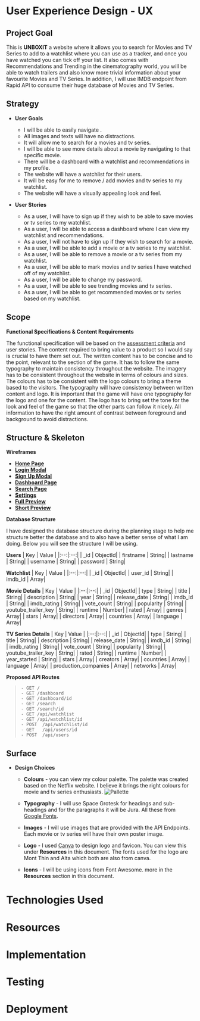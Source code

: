 # User Experience Design - UX

## Project Goal

This is **UNBOXIT** a website where it allows you to search for Movies and TV Series to add to a watchlist where you can use as a tracker, and once you have watched you can tick off your list. It also comes with Recommendations and Trending in the cinematography world, you will be able to watch trailers and also know more trivial information about your favourite Movies and TV Series. In addition, I will use IMDB endpoint from Rapid API to consume their huge database of Movies and TV Series. 

## Strategy

- **User Goals**

	- I will be able to easily navigate .
	- All images and texts will have no distractions.
	- It will allow me to search for a movies and tv series.
	- I will be able to see more details about a movie by navigating to that specific movie.
	- There will be a dashboard with a watchlist and recommendations in my profile.
	- The website will have a watchlist for their users.
	- It will be easy for me to remove / add movies and tv series to my watchlist.
	- The website will have a visually appealing look and feel.

- **User Stories**

	- As a user, I will have to sign up if they wish to be able to save movies or tv series to my watchlist.
	- As a user, I will be able to access a dashboard where I can view my watchlist and recommendations.
	- As a user, I will not have to sign up if they wish to search for a movie.
	- As a user, I will be able to add a movie or a tv series to my watchlist.
	- As a user, I will be able to remove a movie or a tv series from my watchlist.
	- As a user, I will be able to mark movies and tv series I have watched off of my watchlist.
	- As a user, I will be able to change my password.
	- As a user, I will be able to see trending movies and tv series.
	- As a user, I will be able to get recommended movies or tv series based on my watchlist.

## Scope

**Functional Specifications & Content Requirements**

The functional specification will be based on the [assessment criteria](https://drive.google.com/file/d/1GBoEwg5ODXp1Gg3oJJdXYpELdO7_s3MP/view?usp=sharing) and user stories. The content required to bring value to a product so I would say is crucial to have them set out. The written content has to be concise and to the point, relevant to the section of the game. It has to follow the same typography to maintain consistency throughout the website. The imagery has to be consistent throughout the website in terms of colours and sizes. The colours has to be consistent with the logo colours to bring a theme based to the visitors. The typography will have consistency between written content and logo. It is important that the game will have one typography for the logo and one for the content. The logo has to bring set the tone for the look and feel of the game so that the other parts can follow it nicely. All information to have the right amount of contrast between foreground and background to avoid distractions.

## Structure & Skeleton

**Wireframes**

- **[Home Page](https://github.com/tpsantos2120/unboxit/blob/main/wireframes/Home_Page.png)**
- **[Login Modal](https://github.com/tpsantos2120/unboxit/blob/main/wireframes/Login.png)**
- **[Sign Up Modal](https://github.com/tpsantos2120/unboxit/blob/main/wireframes/Sign_Up.png)**
- **[Dashboard Page](https://github.com/tpsantos2120/unboxit/blob/main/wireframes/Dashboard.png)**
- **[Search Page](https://en.wikipedia.org/wiki/Bootstrap_%28front-end_framework%29)**
- **[Settings](https://github.com/tpsantos2120/unboxit/blob/main/wireframes/Search.png)**
- **[Full Preview](https://github.com/tpsantos2120/unboxit/blob/main/wireframes/Movie_and_Series_Full_Preview.png)**
- **[Short Preview](https://github.com/tpsantos2120/unboxit/blob/main/wireframes/Movie_and_Series_Short_Preview.png)**

**Database Structure**

I have designed the database structure during the planning stage to help me structure better the database and to also have a better sense of what I am doing. Below you will see the structure I will be using.
 
 **Users**
| Key |  Value |
|:--:|:--:|
| _id |  ObjectId|
| firstname | String|
| lastname | String|
| username | String|
| password | String|

 **Watchlist**
| Key |  Value |
|:--:|:--:|
| _id |  ObjectId|
| user_id | String|
| imdb_id | Array|

 **Movie Details**
| Key |  Value |
|:--:|:--:|
| _id |  ObjectId|
| type | String|
| title | String|
| description | String|
| year | String|
| release_date | String|
| imdb_id | String|
| imdb_rating | String|
| vote_count | String|
| popularity | String|
| youtube_trailer_key | String|
| runtime | Number|
| rated | Array|
| genres | Array|
| stars | Array|
| directors | Array|
| countries | Array|
| language | Array|

 **TV Series Details**
| Key |  Value |
|:--:|:--:|
| _id |  ObjectId|
| type | String|
| title | String|
| description | String|
| release_date | String|
| imdb_id | String|
| imdb_rating | String|
| vote_count | String|
| popularity | String|
| youtube_trailer_key | String|
| rated | String|
| runtime | Number|
| year_started | String|
| stars | Array|
| creators | Array|
| countries | Array|
| language | Array|
| production_companies | Array|
| networks | Array|

**Proposed API Routes**

>     - GET	/
>     - GET	/dashboard
>     - GET	/dashboard/id
>     - GET	/search
>     - GET	/search/id
>     - GET	/api/watchlist
>     - GET	/api/watchlist/id
>     - POST  /api/watchlist/id
>     - GET   /api/users/id
>     - POST  /api/users

## Surface

-  **Design Choices**

	- **Colours** - you can view my colour palette. The palette was created based on the Netflix website. I believe it brings the right colours for movie and tv series enthusiasts.
	![Pallette](https://ik.imagekit.io/2a1in3cldn/Pallette_t2p3Xbrnuu2wL.png)
	
	- **Typography** - I will use Space Grotesk for headings and sub-headings and for the paragraphs it will be Jura. All these from [Google Fonts](https://fonts.google.com/).
	
	- **Images** - I will use images that are provided with the API Endpoints. Each movie or tv series will have their own poster image. 
	
	- **Logo** - I used [Canva](https://www.canva.com) to design logo and favicon. You can view this under **Resources** in this document.  The fonts used for the logo are Mont Thin and Alta which both are also from canva.
	
	- **Icons** - I will be using icons from Font Awesome. more in the **Resources** section in this document.

# Technologies Used

# Resources

# Implementation

# Testing

# Deployment

